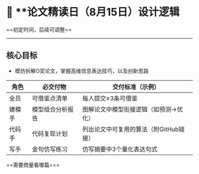 # 🎯 **论文精读日（8月15日）设计逻辑

==初定时间，后续可调整==
____
## 核心目标
- 模仿拆解O奖论文，掌握高维信息表达技巧，以及创新思路


| 角色   | 必交付物                  | 交付标准（示例）                          |
|--------|---------------------------|------------------------------------------|
| 全员    | 可借鉴点清单           | 每人提交≥3条可借鉴               |
| 建模手 | 模型组合分析报告          | 图解论文中模型衔接逻辑（如预测→优化）     |
| 代码手 | 代码复现计划              | 列出论文中可复用的算法（附GitHub链接）    |
| 写手   | 金句仿写练习              | 仿写摘要中3个量化表达句式                |


==需要商量看哪篇===